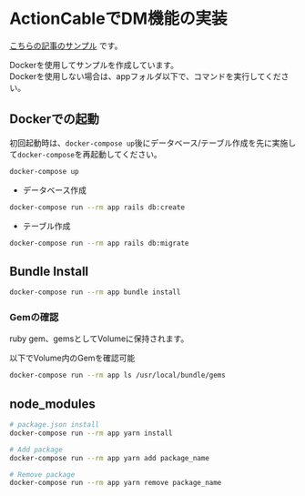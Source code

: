 # ActionCableでDM機能の実装

[こちらの記事のサンプル](https://toji.tech/rails6%e7%b3%bb%e3%81%a7actioncable%e3%82%92%e4%bd%bf%e7%94%a8%e3%81%97%e3%81%a6%e3%83%aa%e3%82%a2%e3%83%ab%e3%82%bf%e3%82%a4%e3%83%a0dm%e6%a9%9f%e8%83%bd%e3%82%92%e5%ae%9f%e8%a3%85%e3%81%99%e3%82%8b/) です。

Dockerを使用してサンプルを作成しています。  
Dockerを使用しない場合は、appフォルダ以下で、コマンドを実行してください。

## Dockerでの起動
初回起動時は、`docker-compose up`後にデータベース/テーブル作成を先に実施して`docker-compose`を再起動してください。
```bash
docker-compose up
```

* データベース作成
```bash
docker-compose run --rm app rails db:create
```

* テーブル作成
```bash
docker-compose run --rm app rails db:migrate
```

## Bundle Install
```bash
docker-compose run --rm app bundle install
```

### Gemの確認
ruby gem、gemsとしてVolumeに保持されます。

以下でVolume内のGemを確認可能
```bash
docker-compose run --rm app ls /usr/local/bundle/gems
```

## node_modules
```bash
# package.json install
docker-compose run --rm app yarn install

# Add package
docker-compose run --rm app yarn add package_name

# Remove package
docker-compose run --rm app yarn remove package_name
```
